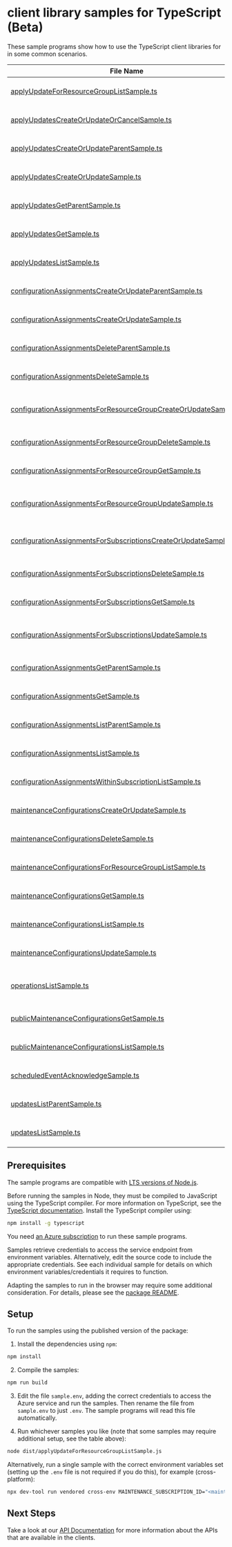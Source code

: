 # client library samples for TypeScript (Beta)

These sample programs show how to use the TypeScript client libraries for in some common scenarios.

| **File Name**                                                                                                                   | **Description**                                                                                                                                                                                                                              |
| ------------------------------------------------------------------------------------------------------------------------------- | -------------------------------------------------------------------------------------------------------------------------------------------------------------------------------------------------------------------------------------------- |
| [applyUpdateForResourceGroupListSample.ts][applyupdateforresourcegrouplistsample]                                               | Get Configuration records within a subscription and resource group x-ms-original-file: specification/maintenance/resource-manager/Microsoft.Maintenance/preview/2023-10-01-preview/examples/ApplyUpdatesResourceGroup_List.json              |
| [applyUpdatesCreateOrUpdateOrCancelSample.ts][applyupdatescreateorupdateorcancelsample]                                         | Apply maintenance updates to resource x-ms-original-file: specification/maintenance/resource-manager/Microsoft.Maintenance/preview/2023-10-01-preview/examples/ApplyUpdates_CreateOrUpdateOnly_NoCancellation.json                           |
| [applyUpdatesCreateOrUpdateParentSample.ts][applyupdatescreateorupdateparentsample]                                             | Apply maintenance updates to resource with parent x-ms-original-file: specification/maintenance/resource-manager/Microsoft.Maintenance/preview/2023-10-01-preview/examples/ApplyUpdates_CreateOrUpdateParent.json                            |
| [applyUpdatesCreateOrUpdateSample.ts][applyupdatescreateorupdatesample]                                                         | Apply maintenance updates to resource x-ms-original-file: specification/maintenance/resource-manager/Microsoft.Maintenance/preview/2023-10-01-preview/examples/ApplyUpdates_CreateOrUpdate.json                                              |
| [applyUpdatesGetParentSample.ts][applyupdatesgetparentsample]                                                                   | Track maintenance updates to resource with parent x-ms-original-file: specification/maintenance/resource-manager/Microsoft.Maintenance/preview/2023-10-01-preview/examples/ApplyUpdates_GetParent.json                                       |
| [applyUpdatesGetSample.ts][applyupdatesgetsample]                                                                               | Track maintenance updates to resource x-ms-original-file: specification/maintenance/resource-manager/Microsoft.Maintenance/preview/2023-10-01-preview/examples/ApplyUpdates_Get.json                                                         |
| [applyUpdatesListSample.ts][applyupdateslistsample]                                                                             | Get Configuration records within a subscription x-ms-original-file: specification/maintenance/resource-manager/Microsoft.Maintenance/preview/2023-10-01-preview/examples/ApplyUpdates_List.json                                              |
| [configurationAssignmentsCreateOrUpdateParentSample.ts][configurationassignmentscreateorupdateparentsample]                     | Register configuration for resource. x-ms-original-file: specification/maintenance/resource-manager/Microsoft.Maintenance/preview/2023-10-01-preview/examples/ConfigurationAssignments_CreateOrUpdateParent.json                             |
| [configurationAssignmentsCreateOrUpdateSample.ts][configurationassignmentscreateorupdatesample]                                 | Register configuration for resource. x-ms-original-file: specification/maintenance/resource-manager/Microsoft.Maintenance/preview/2023-10-01-preview/examples/ConfigurationAssignments_CreateOrUpdate.json                                   |
| [configurationAssignmentsDeleteParentSample.ts][configurationassignmentsdeleteparentsample]                                     | Unregister configuration for resource. x-ms-original-file: specification/maintenance/resource-manager/Microsoft.Maintenance/preview/2023-10-01-preview/examples/ConfigurationAssignments_DeleteParent.json                                   |
| [configurationAssignmentsDeleteSample.ts][configurationassignmentsdeletesample]                                                 | Unregister configuration for resource. x-ms-original-file: specification/maintenance/resource-manager/Microsoft.Maintenance/preview/2023-10-01-preview/examples/ConfigurationAssignments_Delete.json                                         |
| [configurationAssignmentsForResourceGroupCreateOrUpdateSample.ts][configurationassignmentsforresourcegroupcreateorupdatesample] | Register configuration for resource. x-ms-original-file: specification/maintenance/resource-manager/Microsoft.Maintenance/preview/2023-10-01-preview/examples/ConfigurationAssignmentsForResourceGroup_CreateOrUpdate.json                   |
| [configurationAssignmentsForResourceGroupDeleteSample.ts][configurationassignmentsforresourcegroupdeletesample]                 | Unregister configuration for resource. x-ms-original-file: specification/maintenance/resource-manager/Microsoft.Maintenance/preview/2023-10-01-preview/examples/ConfigurationAssignmentsForResourceGroup_Delete.json                         |
| [configurationAssignmentsForResourceGroupGetSample.ts][configurationassignmentsforresourcegroupgetsample]                       | Get configuration assignment for resource.. x-ms-original-file: specification/maintenance/resource-manager/Microsoft.Maintenance/preview/2023-10-01-preview/examples/ConfigurationAssignmentsForResourceGroup_Get.json                       |
| [configurationAssignmentsForResourceGroupUpdateSample.ts][configurationassignmentsforresourcegroupupdatesample]                 | Register configuration for resource. x-ms-original-file: specification/maintenance/resource-manager/Microsoft.Maintenance/preview/2023-10-01-preview/examples/ConfigurationAssignmentsForResourceGroup_UpdateForResource.json                |
| [configurationAssignmentsForSubscriptionsCreateOrUpdateSample.ts][configurationassignmentsforsubscriptionscreateorupdatesample] | Register configuration for resource. x-ms-original-file: specification/maintenance/resource-manager/Microsoft.Maintenance/preview/2023-10-01-preview/examples/ConfigurationAssignmentsForSubscriptions_CreateOrUpdate.json                   |
| [configurationAssignmentsForSubscriptionsDeleteSample.ts][configurationassignmentsforsubscriptionsdeletesample]                 | Unregister configuration for resource. x-ms-original-file: specification/maintenance/resource-manager/Microsoft.Maintenance/preview/2023-10-01-preview/examples/ConfigurationAssignmentsForSubscriptions_Delete.json                         |
| [configurationAssignmentsForSubscriptionsGetSample.ts][configurationassignmentsforsubscriptionsgetsample]                       | Get configuration assignment for resource.. x-ms-original-file: specification/maintenance/resource-manager/Microsoft.Maintenance/preview/2023-10-01-preview/examples/ConfigurationAssignmentsForSubscriptions_Get.json                       |
| [configurationAssignmentsForSubscriptionsUpdateSample.ts][configurationassignmentsforsubscriptionsupdatesample]                 | Register configuration for resource. x-ms-original-file: specification/maintenance/resource-manager/Microsoft.Maintenance/preview/2023-10-01-preview/examples/ConfigurationAssignmentsForSubscriptions_UpdateForResource.json                |
| [configurationAssignmentsGetParentSample.ts][configurationassignmentsgetparentsample]                                           | Get configuration assignment for resource.. x-ms-original-file: specification/maintenance/resource-manager/Microsoft.Maintenance/preview/2023-10-01-preview/examples/ConfigurationAssignments_GetParent.json                                 |
| [configurationAssignmentsGetSample.ts][configurationassignmentsgetsample]                                                       | Get configuration assignment for resource.. x-ms-original-file: specification/maintenance/resource-manager/Microsoft.Maintenance/preview/2023-10-01-preview/examples/ConfigurationAssignments_Get.json                                       |
| [configurationAssignmentsListParentSample.ts][configurationassignmentslistparentsample]                                         | List configurationAssignments for resource. x-ms-original-file: specification/maintenance/resource-manager/Microsoft.Maintenance/preview/2023-10-01-preview/examples/ConfigurationAssignments_ListParent.json                                |
| [configurationAssignmentsListSample.ts][configurationassignmentslistsample]                                                     | List configurationAssignments for resource. x-ms-original-file: specification/maintenance/resource-manager/Microsoft.Maintenance/preview/2023-10-01-preview/examples/ConfigurationAssignments_List.json                                      |
| [configurationAssignmentsWithinSubscriptionListSample.ts][configurationassignmentswithinsubscriptionlistsample]                 | Get configuration assignment within a subscription x-ms-original-file: specification/maintenance/resource-manager/Microsoft.Maintenance/preview/2023-10-01-preview/examples/ConfigurationAssignmentsResultWithinSubscription_List.json       |
| [maintenanceConfigurationsCreateOrUpdateSample.ts][maintenanceconfigurationscreateorupdatesample]                               | Create or Update configuration record x-ms-original-file: specification/maintenance/resource-manager/Microsoft.Maintenance/preview/2023-10-01-preview/examples/MaintenanceConfigurations_CreateOrUpdateForResource.json                      |
| [maintenanceConfigurationsDeleteSample.ts][maintenanceconfigurationsdeletesample]                                               | Delete Configuration record x-ms-original-file: specification/maintenance/resource-manager/Microsoft.Maintenance/preview/2023-10-01-preview/examples/MaintenanceConfigurations_DeleteForResource.json                                        |
| [maintenanceConfigurationsForResourceGroupListSample.ts][maintenanceconfigurationsforresourcegrouplistsample]                   | Get Configuration records within a subscription and resource group x-ms-original-file: specification/maintenance/resource-manager/Microsoft.Maintenance/preview/2023-10-01-preview/examples/MaintenanceConfigurationsResourceGroup_List.json |
| [maintenanceConfigurationsGetSample.ts][maintenanceconfigurationsgetsample]                                                     | Get Configuration record x-ms-original-file: specification/maintenance/resource-manager/Microsoft.Maintenance/preview/2023-10-01-preview/examples/MaintenanceConfigurations_GetForResource.json                                              |
| [maintenanceConfigurationsListSample.ts][maintenanceconfigurationslistsample]                                                   | Get Configuration records within a subscription x-ms-original-file: specification/maintenance/resource-manager/Microsoft.Maintenance/preview/2023-10-01-preview/examples/MaintenanceConfigurations_List.json                                 |
| [maintenanceConfigurationsUpdateSample.ts][maintenanceconfigurationsupdatesample]                                               | Patch configuration record x-ms-original-file: specification/maintenance/resource-manager/Microsoft.Maintenance/preview/2023-10-01-preview/examples/MaintenanceConfigurations_UpdateForResource.json                                         |
| [operationsListSample.ts][operationslistsample]                                                                                 | List the available operations supported by the Microsoft.Maintenance resource provider x-ms-original-file: specification/maintenance/resource-manager/Microsoft.Maintenance/preview/2023-10-01-preview/examples/Operations_List.json         |
| [publicMaintenanceConfigurationsGetSample.ts][publicmaintenanceconfigurationsgetsample]                                         | Get Public Maintenance Configuration record x-ms-original-file: specification/maintenance/resource-manager/Microsoft.Maintenance/preview/2023-10-01-preview/examples/PublicMaintenanceConfigurations_GetForResource.json                     |
| [publicMaintenanceConfigurationsListSample.ts][publicmaintenanceconfigurationslistsample]                                       | Get Public Maintenance Configuration records x-ms-original-file: specification/maintenance/resource-manager/Microsoft.Maintenance/preview/2023-10-01-preview/examples/PublicMaintenanceConfigurations_List.json                              |
| [scheduledEventAcknowledgeSample.ts][scheduledeventacknowledgesample]                                                           | Post Scheduled Event Acknowledgement x-ms-original-file: specification/maintenance/resource-manager/Microsoft.Maintenance/preview/2023-10-01-preview/examples/ScheduledEvents_Acknowledge.json                                               |
| [updatesListParentSample.ts][updateslistparentsample]                                                                           | Get updates to resources. x-ms-original-file: specification/maintenance/resource-manager/Microsoft.Maintenance/preview/2023-10-01-preview/examples/Updates_ListParent.json                                                                   |
| [updatesListSample.ts][updateslistsample]                                                                                       | Get updates to resources. x-ms-original-file: specification/maintenance/resource-manager/Microsoft.Maintenance/preview/2023-10-01-preview/examples/Updates_List.json                                                                         |

## Prerequisites

The sample programs are compatible with [LTS versions of Node.js](https://github.com/nodejs/release#release-schedule).

Before running the samples in Node, they must be compiled to JavaScript using the TypeScript compiler. For more information on TypeScript, see the [TypeScript documentation][typescript]. Install the TypeScript compiler using:

```bash
npm install -g typescript
```

You need [an Azure subscription][freesub] to run these sample programs.

Samples retrieve credentials to access the service endpoint from environment variables. Alternatively, edit the source code to include the appropriate credentials. See each individual sample for details on which environment variables/credentials it requires to function.

Adapting the samples to run in the browser may require some additional consideration. For details, please see the [package README][package].

## Setup

To run the samples using the published version of the package:

1. Install the dependencies using `npm`:

```bash
npm install
```

2. Compile the samples:

```bash
npm run build
```

3. Edit the file `sample.env`, adding the correct credentials to access the Azure service and run the samples. Then rename the file from `sample.env` to just `.env`. The sample programs will read this file automatically.

4. Run whichever samples you like (note that some samples may require additional setup, see the table above):

```bash
node dist/applyUpdateForResourceGroupListSample.js
```

Alternatively, run a single sample with the correct environment variables set (setting up the `.env` file is not required if you do this), for example (cross-platform):

```bash
npx dev-tool run vendored cross-env MAINTENANCE_SUBSCRIPTION_ID="<maintenance subscription id>" MAINTENANCE_RESOURCE_GROUP="<maintenance resource group>" node dist/applyUpdateForResourceGroupListSample.js
```

## Next Steps

Take a look at our [API Documentation][apiref] for more information about the APIs that are available in the clients.

[applyupdateforresourcegrouplistsample]: https://github.com/Azure/azure-sdk-for-js/blob/main/sdk/maintenance/arm-maintenance/samples/v1-beta/typescript/src/applyUpdateForResourceGroupListSample.ts
[applyupdatescreateorupdateorcancelsample]: https://github.com/Azure/azure-sdk-for-js/blob/main/sdk/maintenance/arm-maintenance/samples/v1-beta/typescript/src/applyUpdatesCreateOrUpdateOrCancelSample.ts
[applyupdatescreateorupdateparentsample]: https://github.com/Azure/azure-sdk-for-js/blob/main/sdk/maintenance/arm-maintenance/samples/v1-beta/typescript/src/applyUpdatesCreateOrUpdateParentSample.ts
[applyupdatescreateorupdatesample]: https://github.com/Azure/azure-sdk-for-js/blob/main/sdk/maintenance/arm-maintenance/samples/v1-beta/typescript/src/applyUpdatesCreateOrUpdateSample.ts
[applyupdatesgetparentsample]: https://github.com/Azure/azure-sdk-for-js/blob/main/sdk/maintenance/arm-maintenance/samples/v1-beta/typescript/src/applyUpdatesGetParentSample.ts
[applyupdatesgetsample]: https://github.com/Azure/azure-sdk-for-js/blob/main/sdk/maintenance/arm-maintenance/samples/v1-beta/typescript/src/applyUpdatesGetSample.ts
[applyupdateslistsample]: https://github.com/Azure/azure-sdk-for-js/blob/main/sdk/maintenance/arm-maintenance/samples/v1-beta/typescript/src/applyUpdatesListSample.ts
[configurationassignmentscreateorupdateparentsample]: https://github.com/Azure/azure-sdk-for-js/blob/main/sdk/maintenance/arm-maintenance/samples/v1-beta/typescript/src/configurationAssignmentsCreateOrUpdateParentSample.ts
[configurationassignmentscreateorupdatesample]: https://github.com/Azure/azure-sdk-for-js/blob/main/sdk/maintenance/arm-maintenance/samples/v1-beta/typescript/src/configurationAssignmentsCreateOrUpdateSample.ts
[configurationassignmentsdeleteparentsample]: https://github.com/Azure/azure-sdk-for-js/blob/main/sdk/maintenance/arm-maintenance/samples/v1-beta/typescript/src/configurationAssignmentsDeleteParentSample.ts
[configurationassignmentsdeletesample]: https://github.com/Azure/azure-sdk-for-js/blob/main/sdk/maintenance/arm-maintenance/samples/v1-beta/typescript/src/configurationAssignmentsDeleteSample.ts
[configurationassignmentsforresourcegroupcreateorupdatesample]: https://github.com/Azure/azure-sdk-for-js/blob/main/sdk/maintenance/arm-maintenance/samples/v1-beta/typescript/src/configurationAssignmentsForResourceGroupCreateOrUpdateSample.ts
[configurationassignmentsforresourcegroupdeletesample]: https://github.com/Azure/azure-sdk-for-js/blob/main/sdk/maintenance/arm-maintenance/samples/v1-beta/typescript/src/configurationAssignmentsForResourceGroupDeleteSample.ts
[configurationassignmentsforresourcegroupgetsample]: https://github.com/Azure/azure-sdk-for-js/blob/main/sdk/maintenance/arm-maintenance/samples/v1-beta/typescript/src/configurationAssignmentsForResourceGroupGetSample.ts
[configurationassignmentsforresourcegroupupdatesample]: https://github.com/Azure/azure-sdk-for-js/blob/main/sdk/maintenance/arm-maintenance/samples/v1-beta/typescript/src/configurationAssignmentsForResourceGroupUpdateSample.ts
[configurationassignmentsforsubscriptionscreateorupdatesample]: https://github.com/Azure/azure-sdk-for-js/blob/main/sdk/maintenance/arm-maintenance/samples/v1-beta/typescript/src/configurationAssignmentsForSubscriptionsCreateOrUpdateSample.ts
[configurationassignmentsforsubscriptionsdeletesample]: https://github.com/Azure/azure-sdk-for-js/blob/main/sdk/maintenance/arm-maintenance/samples/v1-beta/typescript/src/configurationAssignmentsForSubscriptionsDeleteSample.ts
[configurationassignmentsforsubscriptionsgetsample]: https://github.com/Azure/azure-sdk-for-js/blob/main/sdk/maintenance/arm-maintenance/samples/v1-beta/typescript/src/configurationAssignmentsForSubscriptionsGetSample.ts
[configurationassignmentsforsubscriptionsupdatesample]: https://github.com/Azure/azure-sdk-for-js/blob/main/sdk/maintenance/arm-maintenance/samples/v1-beta/typescript/src/configurationAssignmentsForSubscriptionsUpdateSample.ts
[configurationassignmentsgetparentsample]: https://github.com/Azure/azure-sdk-for-js/blob/main/sdk/maintenance/arm-maintenance/samples/v1-beta/typescript/src/configurationAssignmentsGetParentSample.ts
[configurationassignmentsgetsample]: https://github.com/Azure/azure-sdk-for-js/blob/main/sdk/maintenance/arm-maintenance/samples/v1-beta/typescript/src/configurationAssignmentsGetSample.ts
[configurationassignmentslistparentsample]: https://github.com/Azure/azure-sdk-for-js/blob/main/sdk/maintenance/arm-maintenance/samples/v1-beta/typescript/src/configurationAssignmentsListParentSample.ts
[configurationassignmentslistsample]: https://github.com/Azure/azure-sdk-for-js/blob/main/sdk/maintenance/arm-maintenance/samples/v1-beta/typescript/src/configurationAssignmentsListSample.ts
[configurationassignmentswithinsubscriptionlistsample]: https://github.com/Azure/azure-sdk-for-js/blob/main/sdk/maintenance/arm-maintenance/samples/v1-beta/typescript/src/configurationAssignmentsWithinSubscriptionListSample.ts
[maintenanceconfigurationscreateorupdatesample]: https://github.com/Azure/azure-sdk-for-js/blob/main/sdk/maintenance/arm-maintenance/samples/v1-beta/typescript/src/maintenanceConfigurationsCreateOrUpdateSample.ts
[maintenanceconfigurationsdeletesample]: https://github.com/Azure/azure-sdk-for-js/blob/main/sdk/maintenance/arm-maintenance/samples/v1-beta/typescript/src/maintenanceConfigurationsDeleteSample.ts
[maintenanceconfigurationsforresourcegrouplistsample]: https://github.com/Azure/azure-sdk-for-js/blob/main/sdk/maintenance/arm-maintenance/samples/v1-beta/typescript/src/maintenanceConfigurationsForResourceGroupListSample.ts
[maintenanceconfigurationsgetsample]: https://github.com/Azure/azure-sdk-for-js/blob/main/sdk/maintenance/arm-maintenance/samples/v1-beta/typescript/src/maintenanceConfigurationsGetSample.ts
[maintenanceconfigurationslistsample]: https://github.com/Azure/azure-sdk-for-js/blob/main/sdk/maintenance/arm-maintenance/samples/v1-beta/typescript/src/maintenanceConfigurationsListSample.ts
[maintenanceconfigurationsupdatesample]: https://github.com/Azure/azure-sdk-for-js/blob/main/sdk/maintenance/arm-maintenance/samples/v1-beta/typescript/src/maintenanceConfigurationsUpdateSample.ts
[operationslistsample]: https://github.com/Azure/azure-sdk-for-js/blob/main/sdk/maintenance/arm-maintenance/samples/v1-beta/typescript/src/operationsListSample.ts
[publicmaintenanceconfigurationsgetsample]: https://github.com/Azure/azure-sdk-for-js/blob/main/sdk/maintenance/arm-maintenance/samples/v1-beta/typescript/src/publicMaintenanceConfigurationsGetSample.ts
[publicmaintenanceconfigurationslistsample]: https://github.com/Azure/azure-sdk-for-js/blob/main/sdk/maintenance/arm-maintenance/samples/v1-beta/typescript/src/publicMaintenanceConfigurationsListSample.ts
[scheduledeventacknowledgesample]: https://github.com/Azure/azure-sdk-for-js/blob/main/sdk/maintenance/arm-maintenance/samples/v1-beta/typescript/src/scheduledEventAcknowledgeSample.ts
[updateslistparentsample]: https://github.com/Azure/azure-sdk-for-js/blob/main/sdk/maintenance/arm-maintenance/samples/v1-beta/typescript/src/updatesListParentSample.ts
[updateslistsample]: https://github.com/Azure/azure-sdk-for-js/blob/main/sdk/maintenance/arm-maintenance/samples/v1-beta/typescript/src/updatesListSample.ts
[apiref]: https://docs.microsoft.com/javascript/api/@azure/arm-maintenance?view=azure-node-preview
[freesub]: https://azure.microsoft.com/free/
[package]: https://github.com/Azure/azure-sdk-for-js/tree/main/sdk/maintenance/arm-maintenance/README.md
[typescript]: https://www.typescriptlang.org/docs/home.html
